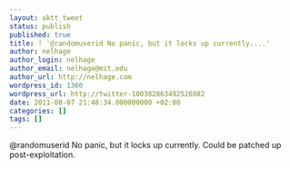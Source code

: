 ```yaml
---
layout: aktt_tweet
status: publish
published: true
title: ! '@randomuserid No panic, but it locks up currently....'
author: nelhage
author_login: nelhage
author_email: nelhage@mit.edu
author_url: http://nelhage.com
wordpress_id: 1360
wordpress_url: http://twitter-100382863492526082
date: 2011-08-07 21:48:34.000000000 +02:00
categories: []
tags: []
---
```

@randomuserid No panic, but it locks up currently. Could be patched up post-exploitation.

